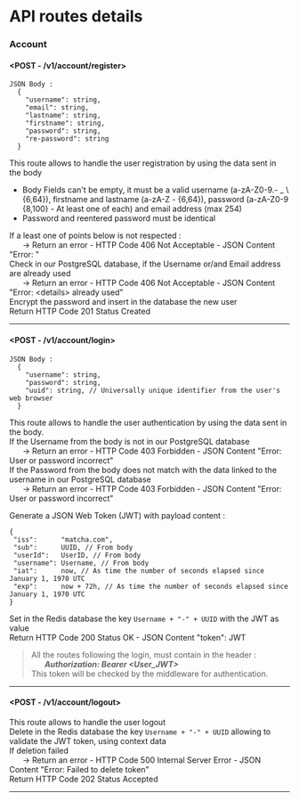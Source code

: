 # API routes details

### Account
#### <POST - /v1/account/register>
```
JSON Body :
  {
    "username": string,
    "email": string,
    "lastname": string,
    "firstname": string,
    "password": string,
    "re-password": string
  }
```
This route allows to handle the user registration by using the data sent in the body  
- Body Fields can't be empty, it must be a valid username (a-zA-Z0-9.- _ \\ {6,64}), firstname
and lastname (a-zA-Z - {6,64}), password (a-zA-Z0-9 {8,100} - At least one of each) and
email address (max 254)
- Password and reentered password must be identical

If a least one of points below is not respected :  
&nbsp;&nbsp;&nbsp;&nbsp;&nbsp;&nbsp;-> Return an error - HTTP Code 406 Not Acceptable - JSON Content "Error: <error details>"  
Check in our PostgreSQL database, if the Username or/and Email address are already used  
&nbsp;&nbsp;&nbsp;&nbsp;&nbsp;&nbsp;-> Return an error - HTTP Code 406 Not Acceptable - JSON Content "Error: \<details\> already used"  
Encrypt the password and insert in the database the new user  
Return HTTP Code 201 Status Created

___

#### <POST - /v1/account/login>
```
JSON Body :
  {
    "username": string,
    "password": string,
    "uuid": string, // Universally unique identifier from the user's web browser
  }
```
This route allows to handle the user authentication by using the data sent in the body.  
If the Username from the body is not in our PostgreSQL database  
&nbsp;&nbsp;&nbsp;&nbsp;&nbsp;&nbsp;-> Return an error - HTTP Code 403 Forbidden - JSON Content "Error: User or password incorrect"  
If the Password from the body does not match with the data linked to the username in our PostgreSQL database  
&nbsp;&nbsp;&nbsp;&nbsp;&nbsp;&nbsp;-> Return an error - HTTP Code 403 Forbidden - JSON Content "Error: User or password incorrect"

Generate a JSON Web Token (JWT) with payload content :
```
{
 "iss":      "matcha.com",
 "sub":      UUID, // From body
 "userId":   UserID, // From body
 "username": Username, // From body
 "iat":      now, // As time the number of seconds elapsed since January 1, 1970 UTC
 "exp":      now + 72h, // As time the number of seconds elapsed since January 1, 1970 UTC
}
```
Set in the Redis database the key `Username + "-" + UUID` with the JWT as value  
Return HTTP Code 200 Status OK - JSON Content "token": JWT

> All the routes following the login, must contain in the header :  
> &nbsp;&nbsp;&nbsp;&nbsp;&nbsp;&nbsp;**_Authorization: Bearer \<User_JWT\>_**  
> This token will be checked by the middleware for authentication.

___

#### <POST - /v1/account/logout>
This route allows to handle the user logout  
Delete in the Redis database the key `Username + "-" + UUID` allowing to validate the JWT token, using context data  
If deletion failed  
&nbsp;&nbsp;&nbsp;&nbsp;&nbsp;&nbsp;-> Return an error - HTTP Code 500 Internal Server Error - JSON Content "Error: Failed to delete token"  
Return HTTP Code 202 Status Accepted

___
